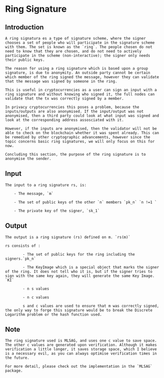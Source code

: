 # Ring Signature

## Introduction 

    A ring signatura es a type of signature scheme, where the signer chooses a set of people who will participate in the signature scheme with them. The set is known as the `ring`. The people chosen do not need to know that they are chosen, and do not need to actively participate in the scheme (non-interactive); the signer only needs their public keys. 

    The reason for using a ring signature which is based upon a group signature, is due to anonymity. An outside party cannot be certain which member of the ring signed the message, however they can validate that the message was signed by someone in the ring.

    This is useful in cryptocurrencies as a user can sign an input with a ring signature and without knowing who signed it, the full nodes can validate that the tx was correctly signed by a member.

    In privacy cryptocurrencies this poses a problem, because the inputs/outputs are also anonymised. If the input/output was not anonymised, then a third party could look at what input was signed and look at the corresponding address assosciated with it.

    However, if the inputs are anonymised, then the validator will not be able to check on the blockchain whether it was spent already. This can be remedied by other cryptographic advancements, however since the topic concerns basic ring signatures, we will only focus on this for now.

    Concluding this section, the purpose of the ring signature is to anonymise the sender.

## Input

    The input to a ring signature rs, is:

        - The message, `m`

        - The set of public keys of the other `n` members `pk_n` `n !=1 `

        - The private key of the signer, `sk_1`

## Output

    The output is a ring signature (rs) defined on m. `rs(m)`

    rs consists of :
    
            - The set of public keys for the ring including the signers.`pk_n`

            - The KeyImage which is a special object that marks the signer of the ring. It does not tell who it is, but if the signer tries to sign with the same key again, they will generate the same Key Image. `KI`

            - n s values

            - n c values

            s and c values are used to ensure that m was correctly signed, the only way to forge this signature would be to break the Discrete Logarithm problem or the hash function used.

## Note

    The ring signature used is MLSAG, and uses one c value to save space. The other c values are generated upon verification. Although it makes verification a little longer, it saves storage space, which I believe is a necessary evil, as you can always optimise verification times in the future.

    For more detail, please check out the implementation in the `MLSAG` package.